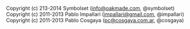 Copyright (c) 213-2014 Symbolset (info@oakmade.com, @symbolset)
Copyright (c) 2011-2013 Pablo Impallari (impallari@gmail.com, @impallari)
Copyright (c) 2011-2013 Pablo Cosgaya (pc@cosgaya.com.ar, @cosgaya)